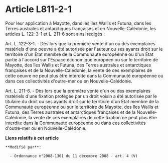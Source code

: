 # Article L811-2-1

Pour leur application à Mayotte, dans les îles Wallis et Futuna, dans les Terres australes et antarctiques françaises et en
Nouvelle-Calédonie, les articles L. 122-3-1 et L. 211-6 sont ainsi rédigés :

Art. L. 122-3-1. - Dès lors que la première vente d'un ou des exemplaires matériels d'une oeuvre a été autorisée par l'auteur
ou ses ayants droit sur le territoire d'un Etat membre de la Communauté européenne ou d'un Etat partie à l'accord sur
l'Espace économique européen ou sur le territoire de Mayotte, des îles Wallis et Futuna, des Terres australes et antarctiques
françaises et de la Nouvelle-Calédonie, la vente de ces exemplaires de cette oeuvre ne peut plus être interdite dans la
Communauté européenne ou dans ces collectivités d'outre-mer ou en Nouvelle-Calédonie.

Art. L. 211-6. - Dès lors que la première vente d'un ou des exemplaires matériels d'une fixation protégée par un droit voisin
a été autorisée par le titulaire du droit ou ses ayants droit sur le territoire d'un Etat membre de la Communauté européenne
ou sur le territoire de Mayotte, des îles Wallis et Futuna, des Terres australes et antarctiques françaises et de la
Nouvelle-Calédonie, la vente de ces exemplaires de cette fixation ne peut plus être interdite dans la Communauté européenne
ou dans ces collectivités d'outre-mer ou en Nouvelle-Calédonie.

**Liens relatifs à cet article**

	**Modifié par**:

	  - Ordonnance n°2008-1301 du 11 décembre 2008 - art. 4 (V)
